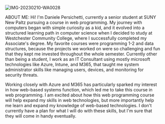 ![IMG-20230210-WA0028](https://github.com/user-attachments/assets/1a464d65-d20b-4c8c-841b-33497b765bc7=250x250)

ABOUT ME:
Hi! I'm Daniele Persichetti, currently a senior student at SUNY New Paltz pursuing a course in web programming. 
My journey with computers began with simple curiosity as a kid, and it evolved into a structured learning path in computer science when I decided to study at Westchester Community College, 
where I successfully completed my Associate's degree. My favorite courses were programming 1-2 and data structures, because the projects we worked on were so challenging and fun that they kept me invested throughout
the whole semester. Currently other than being a student, I work as an IT Consultant using mostly microsoft technologies like Azure, Intune, and M365, that taught me system administrator skills like managing users,
devices, and monitoring for security threats.

 Working closely with Azure and M365 has particularly sparked my interest in how web-based systems function, which led me to take this course in web programming. I am excited about how this web programming course
 will help expand my skills in web technologies, but more importantly help me learn and expand my knowledge of web-based technologies. I don't currently have a plan for what I will do with these skills, but
 I'm sure that they will come in handy eventually.
